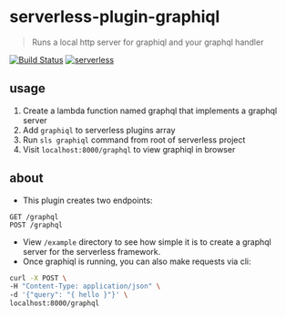 # serverless-plugin-graphiql

> Runs a local http server for graphiql and your graphql handler

[![Build Status](https://travis-ci.org/bencooling/serverless-plugin-graphiql.svg?branch=master)](https://travis-ci.org/bencooling/serverless-plugin-graphiql) [![serverless](http://public.serverless.com/badges/v3.svg)](http://www.serverless.com)

## usage

1. Create a lambda function named graphql that implements a graphql server
2. Add `graphiql` to serverless plugins array
3. Run `sls graphiql` command from root of serverless project
4. Visit `localhost:8000/graphql` to view graphiql in browser


## about

- This plugin creates two endpoints:  
```
GET /graphql
POST /graphql
```
- View `/example` directory to see how simple it is to create a graphql server for the serverless framework.
- Once graphiql is running, you can also make requests via cli:
```bash
curl -X POST \
-H "Content-Type: application/json" \
-d '{"query": "{ hello }"}' \
localhost:8000/graphql
```
